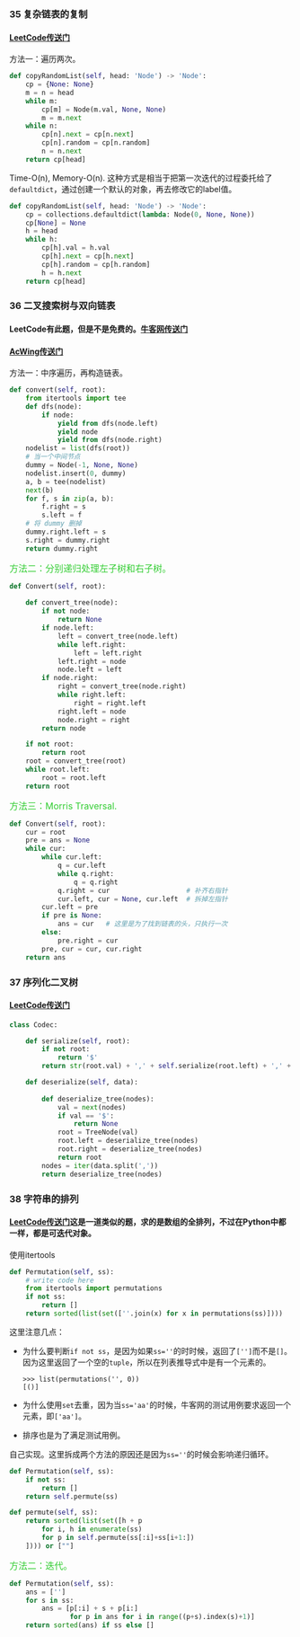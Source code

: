 ### 35 复杂链表的复制

#### [LeetCode传送门](https://leetcode.com/problems/copy-list-with-random-pointer/description/)

方法一：遍历两次。

```python
def copyRandomList(self, head: 'Node') -> 'Node':
    cp = {None: None}
    m = n = head
    while m:
        cp[m] = Node(m.val, None, None)
        m = m.next
    while n:
        cp[n].next = cp[n.next]
        cp[n].random = cp[n.random]
        n = n.next
    return cp[head]
```

Time-O(n), Memory-O(n). 这种方式是相当于把第一次迭代的过程委托给了`defaultdict`，通过创建一个默认的对象，再去修改它的label值。

```python
def copyRandomList(self, head: 'Node') -> 'Node':
    cp = collections.defaultdict(lambda: Node(0, None, None))
    cp[None] = None
    h = head
    while h:
        cp[h].val = h.val
        cp[h].next = cp[h.next]
        cp[h].random = cp[h.random]
        h = h.next
    return cp[head]
```

### 36 二叉搜索树与双向链表

#### LeetCode有此题，但是不是免费的。[牛客网传送门](https://www.nowcoder.com/practice/947f6eb80d944a84850b0538bf0ec3a5?tpId=13&tqId=11179&tPage=2&rp=1&ru=%2Fta%2Fcoding-interviews&qru=%2Fta%2Fcoding-interviews%2Fquestion-ranking)
#### [AcWing传送门](https://www.acwing.com/problem/content/87/)

方法一：中序遍历，再构造链表。

```python
def convert(self, root):
    from itertools import tee
    def dfs(node):
        if node:
            yield from dfs(node.left)
            yield node
            yield from dfs(node.right)
    nodelist = list(dfs(root))
    # 当一个中间节点
    dummy = Node(-1, None, None)
    nodelist.insert(0, dummy)
    a, b = tee(nodelist)
    next(b)
    for f, s in zip(a, b):
        f.right = s
        s.left = f
    # 将 dummy 删掉   
    dummy.right.left = s
    s.right = dummy.right
    return dummy.right
```

<font color=#32CD32 size=3>方法二：分别递归处理左子树和右子树。</font>

```python
def Convert(self, root):
    
    def convert_tree(node):
        if not node:
            return None  
        if node.left:
            left = convert_tree(node.left)
            while left.right:
                left = left.right
            left.right = node
            node.left = left
        if node.right:
            right = convert_tree(node.right)
            while right.left:
                right = right.left
            right.left = node
            node.right = right
        return node

    if not root:
        return root
    root = convert_tree(root)
    while root.left:
        root = root.left
    return root
```

<font color=#32CD32 size=3>方法三：Morris Traversal.</font>

```python
def Convert(self, root):
    cur = root
    pre = ans = None
    while cur:
        while cur.left:
            q = cur.left
            while q.right:
                q = q.right
            q.right = cur                   # 补齐右指针
            cur.left, cur = None, cur.left  # 拆掉左指针
        cur.left = pre
        if pre is None:
            ans = cur   # 这里是为了找到链表的头，只执行一次
        else:
            pre.right = cur
        pre, cur = cur, cur.right
    return ans
```
### 37 序列化二叉树

#### [LeetCode传送门](https://leetcode.com/problems/serialize-and-deserialize-binary-tree/description/)

```python
class Codec:

    def serialize(self, root):
        if not root:
            return '$'
        return str(root.val) + ',' + self.serialize(root.left) + ',' + self.serialize(root.right)

    def deserialize(self, data):
        
        def deserialize_tree(nodes):
            val = next(nodes)
            if val == '$':
                return None
            root = TreeNode(val)
            root.left = deserialize_tree(nodes)
            root.right = deserialize_tree(nodes)
            return root     
        nodes = iter(data.split(','))
        return deserialize_tree(nodes)
```

### 38 字符串的排列

#### [LeetCode传送门](https://leetcode.com/problems/permutations/description/)这是一道类似的题，求的是数组的全排列，不过在Python中都一样，都是可迭代对象。

使用itertools

```python
def Permutation(self, ss):
    # write code here
    from itertools import permutations
    if not ss:
        return []
    return sorted(list(set([''.join(x) for x in permutations(ss)])))
```
这里注意几点：
 * 为什么要判断`if not ss`，是因为如果`ss=''`的时时候，返回了`['']`而不是`[]`。因为这里返回了一个空的`tuple`，所以在列表推导式中是有一个元素的。

    ```shell
    >>> list(permutations('', 0))
    [()]
    ```
 * 为什么使用`set`去重，因为当`ss='aa'`的时候，牛客网的测试用例要求返回一个元素，即`['aa']`。
 * 排序也是为了满足测试用例。

自己实现。这里拆成两个方法的原因还是因为`ss=''`的时候会影响递归循环。

```python
def Permutation(self, ss):
    if not ss:
        return []
    return self.permute(ss)

def permute(self, ss):
    return sorted(list(set([h + p
        for i, h in enumerate(ss)
        for p in self.permute(ss[:i]+ss[i+1:])
    ]))) or [""]
```

<font color=#32CD32 size=3>方法二：迭代。</font>

```python
def Permutation(self, ss):
    ans = ['']
    for s in ss:
        ans = [p[:i] + s + p[i:]
               for p in ans for i in range((p+s).index(s)+1)]
    return sorted(ans) if ss else []
```

